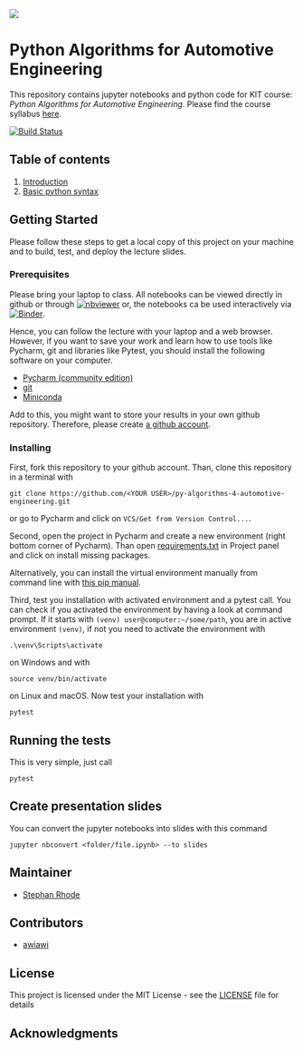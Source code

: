 ![](https://www.python.org/static/community_logos/python-powered-w-140x56.png)

# Python Algorithms for Automotive Engineering

This repository contains jupyter notebooks and python code for KIT course: *Python 
Algorithms for Automotive Engineering*. Please find the course syllabus 
[here](syllabus.md).

[![Build Status](https://travis-ci.com/StephanRhode/py-algorithms-4-automotive-engineering.svg?branch=master)](https://travis-ci.com/StephanRhode/py-algorithms-4-automotive-engineering)

## Table of contents
1. [Introduction](00_intro/00_intro.ipynb)
2. [Basic python syntax](01_basic-python/01_basic-python.ipynb) 

## Getting Started

Please follow these steps to get a local copy of this project on your machine and to 
build, test, and deploy the lecture slides.

### Prerequisites

Please bring your laptop to class. All notebooks can be viewed directly in github or through 
[![nbviewer](https://img.shields.io/badge/render-nbviewer-orange.svg)](https://nbviewer.jupyter.org/github/StephanRhode/py-algorithms-4-automotive-engineering/tree/master/)
or, the notebooks ca be used interactively via
[![Binder](https://mybinder.org/badge_logo.svg)](https://mybinder.org/v2/gh/StephanRhode/py-algorithms-4-automotive-engineering/master).

Hence, you can follow the lecture with your laptop and a web browser. However, if you
want to save your work and learn how to use tools like Pycharm, git and libraries like
Pytest, you should install the following software on your computer.

* [Pycharm (community edition)](https://www.jetbrains.com/pycharm/download)
* [git](https://git-scm.com/downloads)
* [Miniconda](https://docs.conda.io/en/latest/miniconda.html)

Add to this, you might want to store your results in your own github repository. 
Therefore, please create [a github account](https://github.com/).

### Installing

First, fork this repository to your github account. Than, clone this repository in a 
terminal with

```
git clone https://github.com/<YOUR USER>/py-algorithms-4-automotive-engineering.git
```

or go to Pycharm and click on `VCS/Get from Version Control...`. 

Second, open the project in Pycharm and create a new environment (right bottom corner
of Pycharm). Than open [requirements.txt](requirements.txt) in Project panel and click
on install missing packages.

Alternatively, you can install the virtual environment manually from command line
with [this pip manual](https://packaging.python.org/guides/installing-using-pip-and-virtual-environments/).

Third, test you installation with activated environment and a pytest call. You can 
check if you activated the environment by having a look at command prompt. If it 
starts with `(venv) user@computer:~/some/path`, you are in active environment
`(venv)`, if not you need to activate the environment with 

```
.\venv\Scripts\activate
```
on Windows and with 
```
source venv/bin/activate
```
on Linux and macOS. Now test your installation with
```
pytest
```

## Running the tests

This is very simple, just call
```
pytest
```

## Create presentation slides
You can convert the jupyter notebooks into slides with this command
```
jupyter nbconvert <folder/file.ipynb> --to slides
```

## Maintainer

* [Stephan Rhode](https://github.com/StephanRhode)

## Contributors

* [awiawi](https://github.com/awiawi)

## License

This project is licensed under the MIT License - see the [LICENSE](LICENSE) file 
for details

## Acknowledgments

